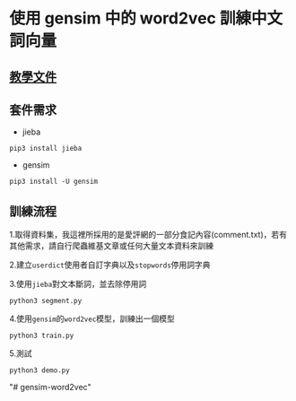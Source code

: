 # 使用 gensim 中的 word2vec 訓練中文詞向量

## [教學文件](http://zake7749.github.io/2016/08/28/word2vec-with-gensim/)

## 套件需求

* jieba
```
pip3 install jieba
```
* gensim
```
pip3 install -U gensim
```

## 訓練流程

1.取得資料集，我這裡所採用的是愛評網的一部分食記內容(comment.txt)，若有其他需求，請自行爬蟲維基文章或任何大量文本資料來訓練

2.建立`userdict`使用者自訂字典以及`stopwords`停用詞字典

3.使用`jieba`對文本斷詞，並去除停用詞
```
python3 segment.py
```
4.使用`gensim`的`word2vec`模型，訓練出一個模型
```
python3 train.py
```
5.測試
```
python3 demo.py
```
"# gensim-word2vec" 

